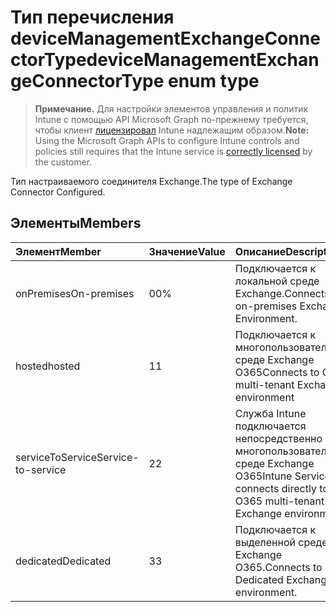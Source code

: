 # <a name="devicemanagementexchangeconnectortype-enum-type"></a><span data-ttu-id="0382d-101">Тип перечисления deviceManagementExchangeConnectorType</span><span class="sxs-lookup"><span data-stu-id="0382d-101">deviceManagementExchangeConnectorType enum type</span></span>

> <span data-ttu-id="0382d-102">**Примечание.** Для настройки элементов управления и политик Intune с помощью API Microsoft Graph по-прежнему требуется, чтобы клиент [лицензировал](https://go.microsoft.com/fwlink/?linkid=839381) Intune надлежащим образом.</span><span class="sxs-lookup"><span data-stu-id="0382d-102">**Note:** Using the Microsoft Graph APIs to configure Intune controls and policies still requires that the Intune service is [correctly licensed](https://go.microsoft.com/fwlink/?linkid=839381) by the customer.</span></span>

<span data-ttu-id="0382d-103">Тип настраиваемого соединителя Exchange.</span><span class="sxs-lookup"><span data-stu-id="0382d-103">The type of Exchange Connector Configured.</span></span>
## <a name="members"></a><span data-ttu-id="0382d-104">Элементы</span><span class="sxs-lookup"><span data-stu-id="0382d-104">Members</span></span>
|<span data-ttu-id="0382d-105">Элемент</span><span class="sxs-lookup"><span data-stu-id="0382d-105">Member</span></span>|<span data-ttu-id="0382d-106">Значение</span><span class="sxs-lookup"><span data-stu-id="0382d-106">Value</span></span>|<span data-ttu-id="0382d-107">Описание</span><span class="sxs-lookup"><span data-stu-id="0382d-107">Description</span></span>|
|:---|:---|:---|
|<span data-ttu-id="0382d-108">onPremises</span><span class="sxs-lookup"><span data-stu-id="0382d-108">On-premises</span></span>|<span data-ttu-id="0382d-109">0</span><span class="sxs-lookup"><span data-stu-id="0382d-109">0%</span></span>|<span data-ttu-id="0382d-110">Подключается к локальной среде Exchange.</span><span class="sxs-lookup"><span data-stu-id="0382d-110">Connects to on-premises Exchange Environment.</span></span>|
|<span data-ttu-id="0382d-111">hosted</span><span class="sxs-lookup"><span data-stu-id="0382d-111">hosted</span></span>|<span data-ttu-id="0382d-112">1</span><span class="sxs-lookup"><span data-stu-id="0382d-112">1</span></span>|<span data-ttu-id="0382d-113">Подключается к многопользовательской среде Exchange O365</span><span class="sxs-lookup"><span data-stu-id="0382d-113">Connects to O365 multi-tenant Exchange environment</span></span>|
|<span data-ttu-id="0382d-114">serviceToService</span><span class="sxs-lookup"><span data-stu-id="0382d-114">Service-to-service</span></span>|<span data-ttu-id="0382d-115">2</span><span class="sxs-lookup"><span data-stu-id="0382d-115">2</span></span>|<span data-ttu-id="0382d-116">Служба Intune подключается непосредственно к многопользовательской среде Exchange O365</span><span class="sxs-lookup"><span data-stu-id="0382d-116">Intune Service connects directly to O365 multi-tenant Exchange environment</span></span>|
|<span data-ttu-id="0382d-117">dedicated</span><span class="sxs-lookup"><span data-stu-id="0382d-117">Dedicated</span></span>|<span data-ttu-id="0382d-118">3</span><span class="sxs-lookup"><span data-stu-id="0382d-118">3</span></span>|<span data-ttu-id="0382d-119">Подключается к выделенной среде Exchange O365.</span><span class="sxs-lookup"><span data-stu-id="0382d-119">Connects to O365 Dedicated Exchange environment.</span></span>|



